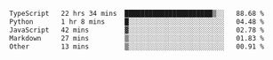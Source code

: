 <!--START_SECTION:waka-->

```txt
TypeScript   22 hrs 34 mins  ██████████████████████▒░░   88.68 %
Python       1 hr 8 mins     █░░░░░░░░░░░░░░░░░░░░░░░░   04.48 %
JavaScript   42 mins         ▓░░░░░░░░░░░░░░░░░░░░░░░░   02.78 %
Markdown     27 mins         ▒░░░░░░░░░░░░░░░░░░░░░░░░   01.83 %
Other        13 mins         ▒░░░░░░░░░░░░░░░░░░░░░░░░   00.91 %
```

<!--END_SECTION:waka-->
